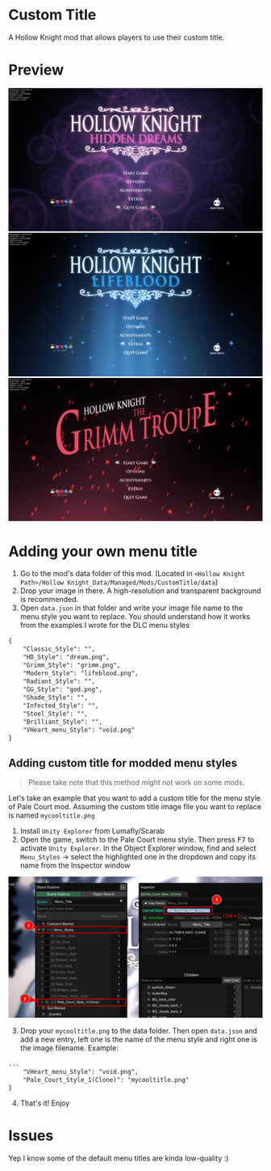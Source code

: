 # Custom Title
A Hollow Knight mod that allows players to use their custom title.

# Preview
![](./demo/demo1.png)
![](./demo/demo2.png)
![](./demo/demo3.png)

# Adding your own menu title
1. Go to the mod's data folder of this mod. (Located in `<Hollow Knight Path>/Hollow Knight_Data/Managed/Mods/CustomTitle/data`)
2. Drop your image in there. A high-resolution and transparent background is recommended.
3. Open `data.json` in that folder and write your image file name to the menu style you want to replace. You should understand how it works from the examples I wrote for the DLC menu styles
```
{
    "Classic_Style": "",
    "HD_Style": "dream.png",
    "Grimm_Style": "grimm.png",
    "Modern_Style": "lifeblood.png",
    "Radiant_Style": "",
    "GG_Style": "god.png",
    "Shade_Style": "",
    "Infected_Style": "",
    "Steel_Style": "",
    "Brilliant_Style": "",
    "VHeart_menu_Style": "void.png"
}
```

## Adding custom title for modded menu styles
> Please take note that this method might not work on some mods.

Let's take an example that you want to add a custom title for the menu style of Pale Court mod. Assuming the custom title image file you want to replace is named `mycooltitle.png`
1. Install `Unity Explorer` from Lumafly/Scarab
2. Open the game, switch to the Pale Court menu style. Then press <kbd>F7</kbd> to activate `Unity Explorer`. In the Object Explorer window, find and select `Menu_Styles` -> select the highlighted one in the dropdown and copy its name from the Inspector window

![](./guide.png)

3. Drop your `mycooltitle.png` to the data folder. Then open `data.json` and add a new entry, left one is the name of the menu style and right one is the image filename. Example: 

```
...
    "VHeart_menu_Style": "void.png",
    "Pale_Court_Style_1(Clone)": "mycooltitle.png" 
}
```

4. That's it! Enjoy

# Issues

Yep I know some of the default menu titles are kinda low-quality :)
